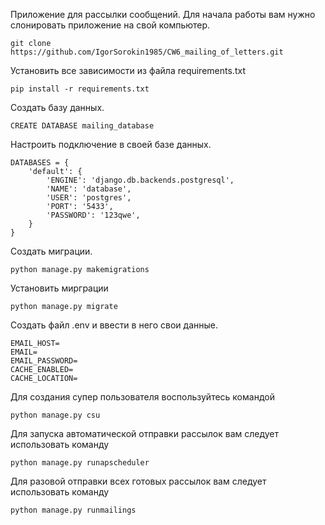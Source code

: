 Приложение для рассылки сообщений.
Для начала работы вам нужно слонировать приложение на свой компьютер.
```
git clone https://github.com/IgorSorokin1985/CW6_mailing_of_letters.git
```
Установить все зависимости из файла requirements.txt
```
pip install -r requirements.txt
```
Создать базу данных.
```
CREATE DATABASE mailing_database
```
Настроить подключение в своей базе данных.
```
DATABASES = {
    'default': {
        'ENGINE': 'django.db.backends.postgresql',
        'NAME': 'database',
        'USER': 'postgres',
        'PORT': '5433',
        'PASSWORD': '123qwe',
    }
}
```
Создать миграции.
```
python manage.py makemigrations
```
Установить мирграции
```
python manage.py migrate
```
Создать файл .env и ввести в него свои данные.
```
EMAIL_HOST=
EMAIL=
EMAIL_PASSWORD=
CACHE_ENABLED=
CACHE_LOCATION=
```

Для создания супер пользователя воспользуйтесь командой
```
python manage.py csu
```

Для запуска автоматической отправки рассылок вам следует использовать команду
```
python manage.py runapscheduler
```

Для разовой отправки всех готовых рассылок вам следует использовать команду
```
python manage.py runmailings
```